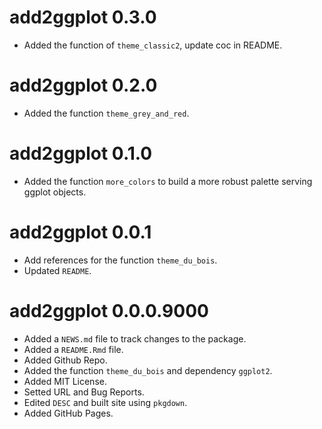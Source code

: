 # add2ggplot 0.3.0

* Added the function of `theme_classic2`, update coc in README.

# add2ggplot 0.2.0

* Added the function `theme_grey_and_red`.

# add2ggplot 0.1.0

* Added the function `more_colors` to build a more robust palette serving ggplot objects.

# add2ggplot 0.0.1

* Add references for the function `theme_du_bois`.
* Updated `README`.

# add2ggplot 0.0.0.9000

* Added a `NEWS.md` file to track changes to the package.
* Added a `README.Rmd` file.
* Added Github Repo.
* Added the function `theme_du_bois` and dependency `ggplot2`.
* Added MIT License.
* Setted URL and Bug Reports.
* Edited `DESC` and built site using `pkgdown`.
* Added GitHub Pages.
